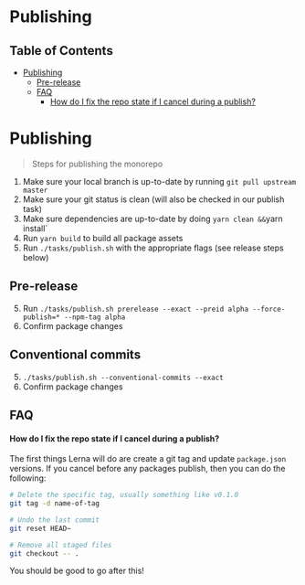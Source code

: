 # Publishing

<!-- START doctoc generated TOC please keep comment here to allow auto update -->
<!-- DON'T EDIT THIS SECTION, INSTEAD RE-RUN doctoc TO UPDATE -->

## Table of Contents

- [Publishing](#publishing)
  - [Pre-release](#pre-release)
  - [FAQ](#faq)
    - [How do I fix the repo state if I cancel during a publish?](#how-do-i-fix-the-repo-state-if-i-cancel-during-a-publish)

<!-- END doctoc generated TOC please keep comment here to allow auto update -->

# Publishing

> Steps for publishing the monorepo

1. Make sure your local branch is up-to-date by running `git pull upstream master`
2. Make sure your git status is clean (will also be checked in our publish task)
3. Make sure dependencies are up-to-date by doing `yarn clean &&`yarn install`
4. Run `yarn build` to build all package assets
5. Run `./tasks/publish.sh` with the appropriate flags (see release steps below)

## Pre-release

5. Run `./tasks/publish.sh prerelease --exact --preid alpha --force-publish=* --npm-tag alpha`
6. Confirm package changes

## Conventional commits

5. `./tasks/publish.sh --conventional-commits --exact`
6. Confirm package changes

## FAQ

#### How do I fix the repo state if I cancel during a publish?

The first things Lerna will do are create a git tag and update `package.json` versions. If you cancel before any packages publish, then you can do the following:

```bash
# Delete the specific tag, usually something like v0.1.0
git tag -d name-of-tag
```

```bash
# Undo the last commit
git reset HEAD~

# Remove all staged files
git checkout -- .
```

You should be good to go after this!
